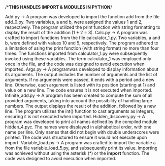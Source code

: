 /*********THIS HANDLES IMPORT & MODULES IN PYTHON********/


Add.py -> 	A program was developed to import the function add from the file add_0.py.
	Two variables, a and b, were assigned the values 1 and 2, respectively. 
	The program utilized the print function with string formatting
	to display the result of the addition (1 + 2 = 3).
Calc.py ->	A program was crafted to import functions from the file calculator_1.py.
	Two variables, a and b, were defined with values 10 and 5, respectively.
	The program adhered to a limitation of using the print function
	(with string format) no more than four times.
	The functions imported from calculator_1.py were subsequently invoked using these variables.
	The term calculator_1 was employed only once in the file, and the code was 
	designed to avoid execution when imported.
Args.py ->	A programwas developed to display information about its arguments.
	The output includes the number of arguments and the list of arguments.
	If no arguments were passed, it ends with a period and a new line.
	Otherwise, each argument is listed with its position (starting at 1) and value on a new line.
	The code ensures it is not executed when imported.
Infinite_add.py ->	A program has been created to compute the sum of all provided arguments,
		taking into account the possibility of handling large numbers.
		The output displays the result of the addition, followed by a new line.
		The program utilizes the int() function to cast arguments as integers,
		ensuring it is not executed when imported.
Hidden_discovery.py ->		A program was developed to print all names defined by the
			compiled module hidden_4.pyc. 
			The names were displayed in alphabetical order, with one name per line.
			Only names that did not begin with double underscores were printed.
			The code was structured to ensure it would not execute upon import.
Variable_load.py ->	A program was crafted to import the variable a from the file variable_load_5.py,
			and subsequently print its value.
			Importing was achieved without using the asterisk (*) or the __import__ function.
			The code was designed to avoid execution when imported.
